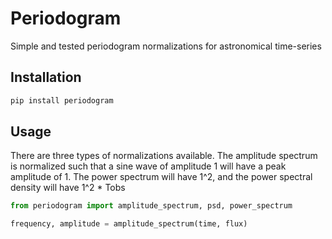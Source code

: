 # Periodogram
Simple and tested periodogram normalizations for astronomical time-series

## Installation
```bash
pip install periodogram
```

## Usage

There are three types of normalizations available. The amplitude spectrum is normalized such that a sine wave of amplitude 1 will have a peak amplitude of 1. The power spectrum will have 1^2, and the power spectral density will have 1^2 * Tobs
```python
from periodogram import amplitude_spectrum, psd, power_spectrum

frequency, amplitude = amplitude_spectrum(time, flux)
```
